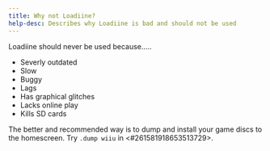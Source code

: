 ```yaml
---
title: Why not Loadiine?
help-desc: Describes why Loadiine is bad and should not be used
---
```


Loadiine should never be used because.....
- Severly outdated
- Slow
- Buggy
- Lags
- Has graphical glitches
- Lacks online play
- Kills SD cards

The better and recommended way is to dump and install your game discs to the homescreen. Try `.dump wiiu` in <#261581918653513729>.
